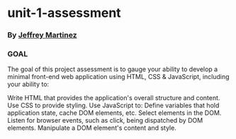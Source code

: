 # unit-1-assessment
### By [Jeffrey Martinez](https://github.com/jfranzm)

### GOAL

The goal of this project assessment is to gauge your ability to develop a minimal front-end web application using HTML, CSS & JavaScript, including your ability to:

Write HTML that provides the application's overall structure and content.
Use CSS to provide styling.
Use JavaScript to:
Define variables that hold application state, cache DOM elements, etc.
Select elements in the DOM.
Listen for browser events, such as click, being dispatched by DOM elements.
Manipulate a DOM element's content and style.

